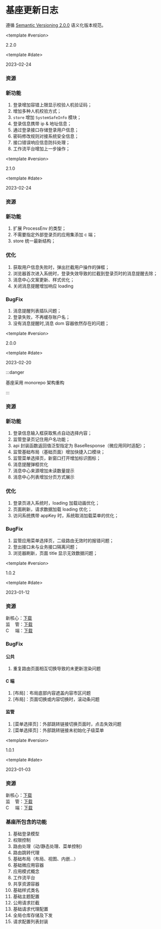 # 基座更新日志

遵循 [Semantic Versioning 2.0.0](https://semver.org/lang/zh-CN/) 语义化版本规范。

<!-- ================== 2.2.0 ======================================================================== -->

<update-log-block>

<template #version>

2.2.0

</template>

<template #date>

2023-02-24

</template>

<h3>资源</h3>

<h3>新功能</h3>

01. 登录增加容错上限显示校验人机验证码；
02. 增加多种人机校验方式；
03. `store` 增加 `SystemSafeInfo` 模块；
04. 登录信息携带 ip & 地址信息；
05. 通过登录接口存储登录用户信息；
06. 密码修改规则对接系统安全信息；
07. 接口错误响应信息防抖处理；
08. 工作流平台增加上一步操作；

</update-log-block>

<!-- ================== 2.1.0 ======================================================================== -->

<update-log-block>

<template #version>

2.1.0

</template>

<template #date>

2023-02-24

</template>

<h3>资源</h3>

<h3>新功能</h3>

01. 扩展 ProcessEnv 的类型；
02. 不需要指定外部登录页的应用集添加 c 端；
03. store 统一最新结构；

<h3>优化</h3>

01. 获取用户信息失败时，弹出拦截用户操作的弹框；
02. 浏览器首次进入系统时，登录失效导致的拦截到登录页时的消息提醒去除；
03. 消息中心文案更新、样式优化；
04. 关闭消息提醒增加响应 loading

<h3>BugFix</h3>

01. 消息提醒列表插队问题；
02. 登录失败，不再缓存账户名；
03. 没有消息提醒时,消息 dom 容器依然存在的问题；

</update-log-block>

<!-- ================== 2.0.0 ======================================================================== -->

<update-log-block>

<template #version>

2.0.0

</template>

<template #date>

2023-02-20

</template>

:::danger

基座采用 monorepo 架构重构

:::

<h3>资源</h3>

<h3>新功能</h3>

01. 登录信息输入框获取焦点自动选择内容；
02. 监管登录页记住用户名功能；
03. api 封装函数返回值泛型指定为 BaseResponse（微应用同时适配）；
04. 监管基础布局（基础页面）增加快捷入口模块；
05. 监管菜单选择页，新窗口打开增加标识图标；
06. 消息提醒弹框优化
07. 消息中心来源增加未读数量提示
08. 消息中心列表增加分页方式展示

<h3>优化</h3>

01. 登录页进入系统时，loading 加载动画优化；
02. 页面刷新，请求数据加载 loading 优化；
03. 访问系统携带 appKey 时，系统取消加载菜单的优化；

<h3>BugFix</h3>

01. 监管应用菜单选择页，二级路由无效时的报错问题；
02. 登出接口未与业务接口隔离问题；
03. 浏览器刷新，页面 title 显示无效数据问题；

</update-log-block>

<!-- ================== 1.0.2 ======================================================================== -->

<update-log-block>

<template #version>

1.0.2

</template>

<template #date>

2023-01-12

</template>

<h3>资源</h3>

新核心：[下载](http://172.31.71.159/repository/npm-release/@jsjn/basic-new-core/-/basic-new-core-1.0.2.tgz) <br/>
监&nbsp; &nbsp; 管：[下载](http://172.31.71.159/repository/npm-release/@jsjn/basic-regtech/-/basic-regtech-1.0.2.tgz)<br/>
C &nbsp; &nbsp; 端：[下载](http://172.31.71.159/repository/npm-release/@jsjn/basic-consumer/-/basic-consumer-1.0.2.tgz)<br/>

<h3>BugFix</h3>

<h4>公共</h4>

01. 重复路由页面相互切换导致的未更新渲染问题

<h4> C 端 </h4>

01. [布局]：布局底部内容遮盖内容市区问题
02. [布局]：页面切换或内容切换时，滚动条问题

<h4>监管</h4>

01. [菜单选择页]：外部跳转链接切换页面时，点击失效问题
02. [菜单选择页]：外部跳转链接未初始化子级菜单

</update-log-block>

<!-- ================== 1.0.1 ======================================================================== -->

<update-log-block>

<template #version>

1.0.1

</template>

<template #date>

2023-01-03

</template>

<h3>资源</h3>

新核心：[下载](http://172.31.71.159/repository/npm-release/@jsjn/basic-new-core/-/basic-new-core-1.0.1.tgz) <br/>
监&nbsp; &nbsp; 管：[下载](http://172.31.71.159/repository/npm-release/@jsjn/basic-regtech/-/basic-regtech-1.0.1.tgz)<br/>
C &nbsp; &nbsp; 端：[下载](http://172.31.71.159/repository/npm-release/@jsjn/basic-consumer/-/basic-consumer-1.0.1.tgz)<br/>

<h3>基座所包含的功能</h3>

01. 基础登录模型
02. 权限控制
03. 路由处理（动/静态处理、菜单控制）
04. 路由跳转代理
05. 基础布局（布局、视图、内嵌...）
06. 基础微应用容器
07. 应用模式概念
08. 工作流平台
09. 共享资源容器
10. 基础样式类名
11. 基础主题配置
12. 公用请求拦截
13. 基础请求代理配置
14. 全局仓库存储及下发
15. 请求配置列表封装

</update-log-block>
